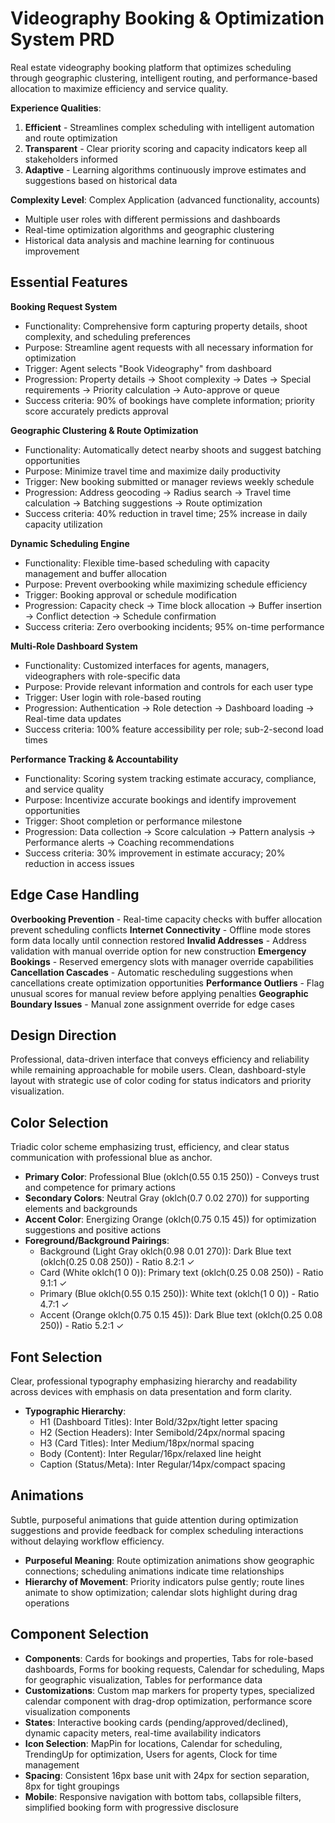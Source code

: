 # Videography Booking & Optimization System PRD

Real estate videography booking platform that optimizes scheduling through geographic clustering, intelligent routing, and performance-based allocation to maximize efficiency and service quality.

**Experience Qualities**:
1. **Efficient** - Streamlines complex scheduling with intelligent automation and route optimization
2. **Transparent** - Clear priority scoring and capacity indicators keep all stakeholders informed  
3. **Adaptive** - Learning algorithms continuously improve estimates and suggestions based on historical data

**Complexity Level**: Complex Application (advanced functionality, accounts)
- Multiple user roles with different permissions and dashboards
- Real-time optimization algorithms and geographic clustering
- Historical data analysis and machine learning for continuous improvement

## Essential Features

**Booking Request System**
- Functionality: Comprehensive form capturing property details, shoot complexity, and scheduling preferences
- Purpose: Streamline agent requests with all necessary information for optimization
- Trigger: Agent selects "Book Videography" from dashboard
- Progression: Property details → Shoot complexity → Dates → Special requirements → Priority calculation → Auto-approve or queue
- Success criteria: 90% of bookings have complete information; priority score accurately predicts approval

**Geographic Clustering & Route Optimization**
- Functionality: Automatically detect nearby shoots and suggest batching opportunities
- Purpose: Minimize travel time and maximize daily productivity
- Trigger: New booking submitted or manager reviews weekly schedule
- Progression: Address geocoding → Radius search → Travel time calculation → Batching suggestions → Route optimization
- Success criteria: 40% reduction in travel time; 25% increase in daily capacity utilization

**Dynamic Scheduling Engine**
- Functionality: Flexible time-based scheduling with capacity management and buffer allocation
- Purpose: Prevent overbooking while maximizing schedule efficiency
- Trigger: Booking approval or schedule modification
- Progression: Capacity check → Time block allocation → Buffer insertion → Conflict detection → Schedule confirmation
- Success criteria: Zero overbooking incidents; 95% on-time performance

**Multi-Role Dashboard System**
- Functionality: Customized interfaces for agents, managers, videographers with role-specific data
- Purpose: Provide relevant information and controls for each user type
- Trigger: User login with role-based routing
- Progression: Authentication → Role detection → Dashboard loading → Real-time data updates
- Success criteria: 100% feature accessibility per role; sub-2-second load times

**Performance Tracking & Accountability**
- Functionality: Scoring system tracking estimate accuracy, compliance, and service quality
- Purpose: Incentivize accurate bookings and identify improvement opportunities
- Trigger: Shoot completion or performance milestone
- Progression: Data collection → Score calculation → Pattern analysis → Performance alerts → Coaching recommendations
- Success criteria: 30% improvement in estimate accuracy; 20% reduction in access issues

## Edge Case Handling

**Overbooking Prevention** - Real-time capacity checks with buffer allocation prevent scheduling conflicts
**Internet Connectivity** - Offline mode stores form data locally until connection restored
**Invalid Addresses** - Address validation with manual override option for new construction
**Emergency Bookings** - Reserved emergency slots with manager override capabilities
**Cancellation Cascades** - Automatic rescheduling suggestions when cancellations create optimization opportunities
**Performance Outliers** - Flag unusual scores for manual review before applying penalties
**Geographic Boundary Issues** - Manual zone assignment override for edge cases

## Design Direction

Professional, data-driven interface that conveys efficiency and reliability while remaining approachable for mobile users. Clean, dashboard-style layout with strategic use of color coding for status indicators and priority visualization.

## Color Selection

Triadic color scheme emphasizing trust, efficiency, and clear status communication with professional blue as anchor.

- **Primary Color**: Professional Blue (oklch(0.55 0.15 250)) - Conveys trust and competence for primary actions
- **Secondary Colors**: Neutral Gray (oklch(0.7 0.02 270)) for supporting elements and backgrounds  
- **Accent Color**: Energizing Orange (oklch(0.75 0.15 45)) for optimization suggestions and positive actions
- **Foreground/Background Pairings**: 
  - Background (Light Gray oklch(0.98 0.01 270)): Dark Blue text (oklch(0.25 0.08 250)) - Ratio 8.2:1 ✓
  - Card (White oklch(1 0 0)): Primary text (oklch(0.25 0.08 250)) - Ratio 9.1:1 ✓  
  - Primary (Blue oklch(0.55 0.15 250)): White text (oklch(1 0 0)) - Ratio 4.7:1 ✓
  - Accent (Orange oklch(0.75 0.15 45)): Dark Blue text (oklch(0.25 0.08 250)) - Ratio 5.2:1 ✓

## Font Selection

Clear, professional typography emphasizing hierarchy and readability across devices with emphasis on data presentation and form clarity.

- **Typographic Hierarchy**:
  - H1 (Dashboard Titles): Inter Bold/32px/tight letter spacing
  - H2 (Section Headers): Inter Semibold/24px/normal spacing  
  - H3 (Card Titles): Inter Medium/18px/normal spacing
  - Body (Content): Inter Regular/16px/relaxed line height
  - Caption (Status/Meta): Inter Regular/14px/compact spacing

## Animations

Subtle, purposeful animations that guide attention during optimization suggestions and provide feedback for complex scheduling interactions without delaying workflow efficiency.

- **Purposeful Meaning**: Route optimization animations show geographic connections; scheduling animations indicate time relationships
- **Hierarchy of Movement**: Priority indicators pulse gently; route lines animate to show optimization; calendar slots highlight during drag operations

## Component Selection

- **Components**: Cards for bookings and properties, Tabs for role-based dashboards, Forms for booking requests, Calendar for scheduling, Maps for geographic visualization, Tables for performance data
- **Customizations**: Custom map markers for property types, specialized calendar component with drag-drop optimization, performance score visualization components
- **States**: Interactive booking cards (pending/approved/declined), dynamic capacity meters, real-time availability indicators
- **Icon Selection**: MapPin for locations, Calendar for scheduling, TrendingUp for optimization, Users for agents, Clock for time management
- **Spacing**: Consistent 16px base unit with 24px for section separation, 8px for tight groupings
- **Mobile**: Responsive navigation with bottom tabs, collapsible filters, simplified booking form with progressive disclosure